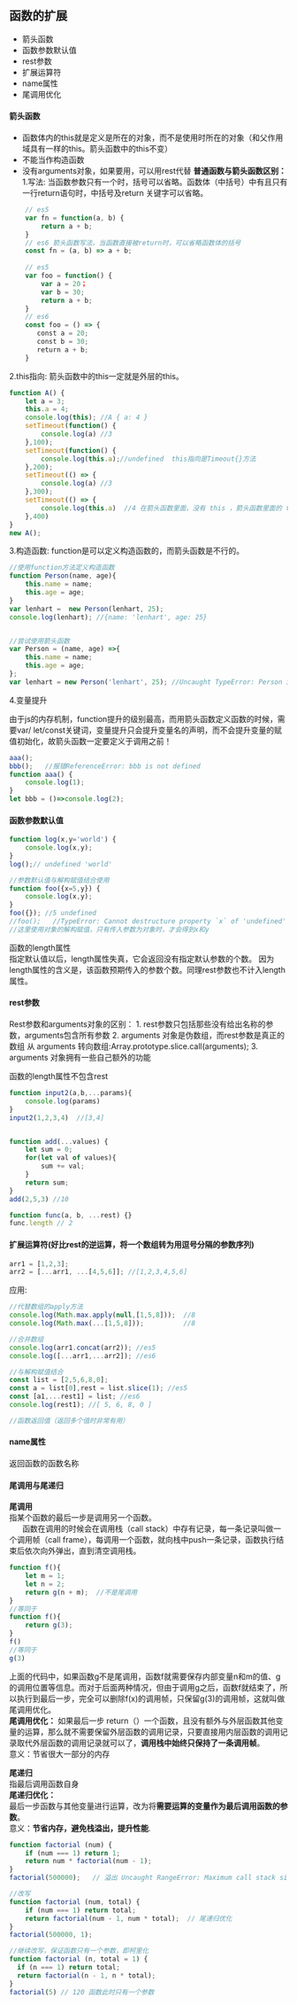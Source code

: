 ## 函数的扩展
- 箭头函数
- 函数参数默认值
- rest参数
- 扩展运算符
- name属性
- 尾调用优化

#### 箭头函数
- 函数体内的this就是定义是所在的对象，而不是使用时所在的对象（和父作用域具有一样的this。箭头函数中的this不变）
- 不能当作构造函数
- 没有arguments对象，如果要用，可以用rest代替
**普通函数与箭头函数区别：**  
1.写法: 当函数参数只有一个时，括号可以省略。函数体（中括号）中有且只有一行return语句时，中括号及return 关键字可以省略。
```js
    // es5
    var fn = function(a, b) {
        return a + b;
    }
    // es6 箭头函数写法，当函数直接被return时，可以省略函数体的括号
    const fn = (a, b) => a + b;
    
    // es5
    var foo = function() {
        var a = 20；
        var b = 30;
        return a + b;
    }
    // es6
    const foo = () => {
       const a = 20;
       const b = 30;
       return a + b;
    }
```

2.this指向: 箭头函数中的this一定就是外层的this。
```js
function A() {
    let a = 3;
    this.a = 4;
    console.log(this); //A { a: 4 }
    setTimeout(function() {
        console.log(a) //3
    },100);
    setTimeout(function() {
        console.log(this.a);//undefined  this指向是Timeout{}方法
    },200);
    setTimeout(() => {
        console.log(a) //3
    },300);
    setTimeout(() => {
        console.log(this.a)  //4 在箭头函数里面，没有 this ，箭头函数里面的 this 是继承外面的环境。
    },400)
}
new A();
```

3.构造函数: function是可以定义构造函数的，而箭头函数是不行的。
```js
//使用function方法定义构造函数
function Person(name, age){
    this.name = name;
    this.age = age;
}
var lenhart =  new Person(lenhart, 25);
console.log(lenhart); //{name: 'lenhart', age: 25}


//尝试使用箭头函数
var Person = (name, age) =>{
    this.name = name;
    this.age = age;
};
var lenhart = new Person('lenhart', 25); //Uncaught TypeError: Person is not a constructor
```

4.变量提升

由于js的内存机制，function提升的级别最高，而用箭头函数定义函数的时候，需要var/ let/const关键词，变量提升只会提升变量名的声明，而不会提升变量的赋值初始化，故箭头函数一定要定义于调用之前！
```js
aaa();
bbb();   //报错ReferenceError: bbb is not defined
function aaa() {
    console.log(1);
}
let bbb = ()=>console.log(2);
```


#### 函数参数默认值
```js
function log(x,y='world') {
    console.log(x,y);
}
log();// undefined 'world'

//参数默认值与解构赋值结合使用
function foo({x=5,y}) {
    console.log(x,y);
}
foo({}); //5 undefined
//foo();   //TypeError: Cannot destructure property `x` of 'undefined' or 'null'.
//这里使用对象的解构赋值，只有传入参数为对象时，才会得到x和y
```

函数的length属性  
指定默认值以后，length属性失真，它会返回没有指定默认参数的个数。  因为length属性的含义是，该函数预期传入的参数个数。同理rest参数也不计入length属性。


#### rest参数
Rest参数和arguments对象的区别：
	1. rest参数只包括那些没有给出名称的参数，arguments包含所有参数
	2. arguments 对象是伪数组，而rest参数是真正的数组
		从 arguments 转向数组:Array.prototype.slice.call(arguments);
	3. arguments 对象拥有一些自己额外的功能

函数的length属性不包含rest
```js
function input2(a,b,...params){
    console.log(params)
}
input2(1,2,3,4)  //[3,4]


function add(...values) {
    let sum = 0;
    for(let val of values){
        sum += val;
    }
    return sum;
}
add(2,5,3) //10

function func(a, b, ...rest) {}
func.length // 2
```

#### 扩展运算符(好比rest的逆运算，将一个数组转为用逗号分隔的参数序列)
```js
arr1 = [1,2,3];
arr2 = [...arr1, ...[4,5,6]]; //[1,2,3,4,5,6]
```
应用:
```js
//代替数组的apply方法
console.log(Math.max.apply(null,[1,5,8]));  //8
console.log(Math.max(...[1,5,8]));          //8

//合并数组
console.log(arr1.concat(arr2)); //es5
console.log([...arr1,...arr2]); //es6

//与解构赋值结合
const list = [2,5,6,8,0];
const a = list[0],rest = list.slice(1); //es5
const [a1,...rest1] = list; //es6
console.log(rest1); //[ 5, 6, 8, 0 ]

//函数返回值（返回多个值时非常有用）
```

#### name属性
返回函数的函数名称

#### 尾调用与尾递归
**尾调用**     
指某个函数的最后一步是调用另一个函数。    
 &nbsp;&nbsp;&nbsp;&nbsp;&nbsp;&nbsp;函数在调用的时候会在调用栈（call stack）中存有记录，每一条记录叫做一个调用帧（call frame），每调用一个函数，就向栈中push一条记录，函数执行结束后依次向外弹出，直到清空调用栈。  
```js  
function f(){
	let m = 1;
	let n = 2;
	return g(n + m);  //不是尾调用
}
//等同于
function f(){
	return g(3);
}
f()
//等同于
g(3)
```
上面的代码中，如果函数g不是尾调用，函数f就需要保存内部变量n和m的值、g的调用位置等信息。而对于后面两种情况，但由于调用g之后，函数f就结束了，所以执行到最后一步，完全可以删除f(x)的调用帧，只保留g(3)的调用帧，这就叫做尾调用优化。   
**尾调用优化：**
如果最后一步 return（）一个函数，且没有额外与外层函数其他变量的运算，那么就不需要保留外层函数的调用记录，只要直接用内层函数的调用记录取代外层函数的调用记录就可以了，**调用栈中始终只保持了一条调用帧**。     
意义：节省很大一部分的内存

**尾递归**       
指最后调用函数自身      
**尾递归优化：**     
最后一步函数与其他变量进行运算，改为将**需要运算的变量作为最后调用函数的参数**。    
意义：**节省内存，避免栈溢出，提升性能**.
```js
function factorial (num) {
    if (num === 1) return 1;
    return num * factorial(num - 1);
}
factorial(500000);   // 溢出 Uncaught RangeError: Maximum call stack size exceeded

//改写
function factorial (num, total) {
    if (num === 1) return total;
    return factorial(num - 1, num * total);  // 尾递归优化
}
factorial(500000, 1); 

//继续改写，保证函数只有一个参数，即柯里化
function factorial (n, total = 1) {
  if (n === 1) return total;
  return factorial(n - 1, n * total);
}
factorial(5) // 120 函数此时只有一个参数
```
